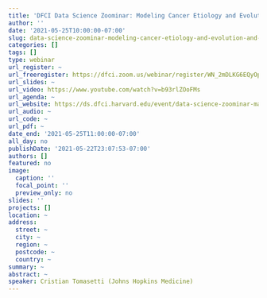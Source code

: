 ```yaml
---
title: 'DFCI Data Science Zoominar: Modeling Cancer Etiology and Evolution, and its Implications for Prevention'
author: ''
date: '2021-05-25T10:00:00-07:00'
slug: data-science-zoominar-modeling-cancer-etiology-and-evolution-and-its-implications-for-prevention
categories: []
tags: []
type: webinar
url_register: ~
url_freeregister: https://dfci.zoom.us/webinar/register/WN_2mDLKG6EQyOptNC_IKN5Yg
url_slides: ~
url_video: https://www.youtube.com/watch?v=b93rlZOoFMs
url_agenda: ~
url_website: https://ds.dfci.harvard.edu/event/data-science-zoominar-mathematical-modeling-and-cancer-prevention/
url_audio: ~
url_code: ~
url_pdf: ~
date_end: '2021-05-25T11:00:00-07:00'
all_day: no
publishDate: '2021-05-22T23:07:53-07:00'
authors: []
featured: no
image:
  caption: ''
  focal_point: ''
  preview_only: no
slides: ''
projects: []
location: ~
address:
  street: ~
  city: ~
  region: ~
  postcode: ~
  country: ~
summary: ~
abstract: ~
speaker: Cristian Tomasetti (Johns Hopkins Medicine)
---
```

<!--more-->
